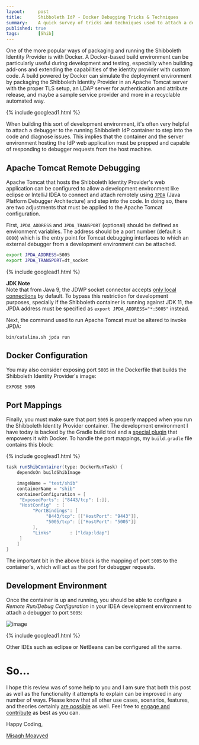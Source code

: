 ```yaml
---
layout:     post
title:      Shibboleth IdP - Docker Debugging Tricks & Techniques
summary:    A quick survey of tricks and techniques used to attach a debugger to the Shibboleth Identity provider that may be running inside a Docker container.
published: true
tags:       [Shib]
---
```


One of the more popular ways of packaging and running the Shibboleth Identity Provider is with Docker. A Docker-based build environment can be particularly useful during development and testing, especially when building add-ons and extending the capabilities of the identity provider with custom code. A build powered by Docker can simulate the deployment environment by packaging the Shibboleth Identity Provider in an Apache Tomcat server with the proper TLS setup, an LDAP server for authentication and attribute release, and maybe a sample service provider and more in a recyclable automated way. 

{% include googlead1.html  %}

When building this sort of development environment, it's often very helpful to attach a debugger to the running Shibboleth IdP container to step into the code and diagnose issues. This implies that the container and the server environment hosting the IdP web application must be prepped and capable of responding to debugger requests from the host machine. 

## Apache Tomcat Remote Debugging

Apache Tomcat that hosts the Shibboleth Identity Provider's web application can be configured to allow a development environment like eclipse or IntelliJ IDEA to connect and attach remotely using [`JPDA`](https://cwiki.apache.org/confluence/x/8CklBg) (Java Platform Debugger Architecture) and step into the code. In doing so, there are two adjustments that must be applied to the Apache Tomcat configuration.

First, `JPDA_ADDRESS` and `JPDA_TRANSPORT` (optional) should be defined as environment variables. The address should be a port number (default is `8000`) which is the entry point for Tomcat debugging interfaces to which an external debugger from a development environment can be attached.

```bash
export JPDA_ADDRESS=5005
export JPDA_TRANSPORT=dt_socket
```

{% include googlead1.html  %}

<div class="alert alert-info">
  <strong>JDK Note</strong><br/>Note that from Java 9, the JDWP socket connector accepts <a href="https://bugs.openjdk.java.net/browse/JDK-8175050">only local connections</a> by default. To bypass this restriction for development purposes, specially if the Shibboleth container is running against JDK 11, the JPDA address must be specified as <code>export JPDA_ADDRESS="*:5005"</code> instead.
</div>

Next, the command used to run Apache Tomcat must be altered to invoke JPDA:

```bash
bin/catalina.sh jpda run
```

## Docker Configuration

You may also consider exposing port `5005` in the Dockerfile that builds the Shibboleth Identity Provider's image:

```docker
EXPOSE 5005
```

## Port Mappings

Finally, you must make sure that port `5005` is properly mapped when you run the Shibboleth Identity Provider container. The development environment I have today is backed by the Gradle build tool and a [special plugin](https://plugins.gradle.org/plugin/de.gesellix.docker) that empowers it with Docker. To handle the port mappings, my `build.gradle` file contains this block:

{% include googlead1.html  %}

```groovy
task runShibContainer(type: DockerRunTask) {
    dependsOn buildShibImage

    imageName = "test/shib"
    containerName = "shib"
    containerConfiguration = [
     "ExposedPorts": ["8443/tcp": [:]],
     "HostConfig"  : [
          "PortBindings": [
               "8443/tcp": [["HostPort": "9443"]],
               "5005/tcp": [["HostPort": "5005"]]
          ],
          "Links"       : ["ldap:ldap"]
     ]
    ]
}
```

The important bit in the above block is the mapping of port `5005` to the container's, which will act as the port for debugger requests. 
 
## Development Environment

Once the container is up and running, you should be able to configure a *Remote Run/Debug Configuration* in your IDEA development environment to attach a debugger to port `5005`:

![image](https://user-images.githubusercontent.com/1205228/95970890-58b48c80-0e1d-11eb-85e9-a1c6a7c51668.png)

{% include googlead1.html  %}

Other IDEs such as eclipse or NetBeans can be configured all the same.

# So...

I hope this review was of some help to you and I am sure that both this post as well as the functionality it attempts to explain can be improved in any number of ways. Please know that all other use cases, scenarios, features, and theories certainly [are possible](https://apereo.github.io/2017/02/18/onthe-theoryof-possibility/) as well. Feel free to [engage and contribute](https://apereo.github.io/cas/developer/Contributor-Guidelines.html) as best as you can.

Happy Coding,

[Misagh Moayyed](https://fawnoos.com)